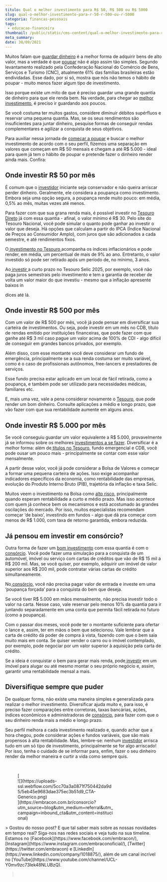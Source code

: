 ```yaml
---
titulo: Qual o melhor investimento para R$ 50, R$ 500 ou R$ 5000
slug: qual-o-melhor-investimento-para-r-50-r-500-ou-r-5000
categoria: financas-pessoais
tags:
 - educacao-financeira
thumbnail: /public/static/cms-content/qual-o-melhor-investimento-para-r-50-r-500-ou-r-5000.jpg
meta_summary: 
date: 30/09/2021
---
```

Muitos falam que [guardar dinheiro](https://www.embracon.com.br/blog/guardar-poupar-ou-investir-qual-a-diferenca-entre-os-termos) é a melhor forma de adquirir bens de alto valor, mas a verdade é que [poupar](https://www.embracon.com.br/blog/guardar-poupar-ou-investir-qual-a-diferenca-entre-os-termos) não é algo assim tão simples. Segundo levantamento realizado pela Confederação Nacional do Comércio de Bens, Serviços e Turismo (CNC), atualmente 61% das famílias brasileiras estão endividadas. Esse dado, por si só, mostra que nós não temos o hábito de poupar - muito menos fazer algum tipo de investimento.

Isso porque existe um mito de que é preciso guardar uma grande quantia de dinheiro para que ele renda bem. Na verdade, para chegar ao [melhor investimento](http://embracon.com.br/blog/8-motivos-que-comprovam-que-consorcio-e-investimento), é preciso ir guardando aos poucos.

Se você costuma ter muitos gastos, considere diminuir débitos supérfluos e reservar uma pequena quantia. Mas, se os seus rendimentos são insuficientes para juntar dinheiro, pesquise formas de conseguir rendas complementares e agilizar a conquista de seus objetivos.

Para auxiliar nessa jornada de [começar a poupar](https://www.embracon.com.br/blog/guardar-poupar-ou-investir-qual-a-diferenca-entre-os-termos) e buscar o melhor investimento de acordo com o seu perfil, fizemos uma separação em valores que começam em R$ 50 mensais e chegam a até R$ 5.000 - ideal para quem já tem o hábito de poupar e pretende fazer o dinheiro render ainda mais. Confira:

  
Onde investir R$ 50 por mês
------------------------------

É comum que o [investidor](https://www.embracon.com.br/blog/perfil-de-investidor-conheca-os-tipos-e-saiba-qual-e-o-seu) iniciante seja conservador e não queira arriscar perder dinheiro. Geralmente, ele considera a poupança como investimento. Embora seja uma opção segura, a poupança rende muito pouco: em média, 0,5% ao mês, muitas vezes até menos.

Para fazer com que sua grana renda mais, é possível investir no [Tesouro Direto](https://www.embracon.com.br/blog/tesouro-direto-guia-rapido-com-tudo-o-que-voce-precisa-saber) já com essa quantia - afinal, o valor mínimo é R$ 30. Pelo site do Tesouro Nacional, você pode simular o quanto pode ganhar ao investir o valor que deseja. Há opções que calculam a partir do IPCA (Índice Nacional de Preços ao Consumidor Amplo), com juros que são adicionados a cada semestre, e até rendimentos fixos.

O[ investimento no Tesouro ](https://www.embracon.com.br/blog/tesouro-direto-guia-rapido-com-tudo-o-que-voce-precisa-saber)acompanha os índices inflacionários e pode render, em média, um percentual de mais de 9% ao ano. Entretanto, o valor investido só pode ser retirado após um período de, no mínimo, 3 anos.

Ao[ investir ](https://www.embracon.com.br/blog/guardar-poupar-ou-investir-qual-a-diferenca-entre-os-termos)a curto prazo no Tesouro Selic 2025, por exemplo, você não paga juros semestrais pelo investimento e tem a garantia de receber de volta um valor maior do que investiu - mesmo que a inflação apresente baixos ín

dices até lá.

  
Onde investir R$ 500 por mês
-------------------------------

Com um valor de R$ 500 por mês, você já pode pensar em diversificar sua carteira de investimentos. Ou seja, pode investir em um mês no CDB, título de rendas emitido por instituições financeiras, que pode fazer com que ganhe até R$ 3 mil caso pague um valor acima de 100% de CDI - algo difícil de conseguir em grandes bancos privados, por exemplo.

Além disso, com esse montante você deve considerar um fundo de emergência, principalmente se a sua renda costuma ser muito variável, como é o caso de profissionais autônomos, free-lancers e prestadores de serviços.

Esse fundo precisa estar aplicado em um local de fácil retirada, como a poupança, e também pode ser utilizado para necessidades médicas, familiares etc.

E, mais uma vez, vale a pena considerar novamente o [Tesouro](https://www.embracon.com.br/blog/tesouro-direto-guia-rapido-com-tudo-o-que-voce-precisa-saber), que pode render um bom dinheiro. Consulte aplicações a médio e longo prazo, que vão fazer com que sua rentabilidade aumente em alguns anos.

Onde investir R$ 5.000 por mês
------------------------------

Se você conseguiu guardar um valor equivalente a R$ 5.000, provavelmente já se informou sobre os melhores [investimentos a se fazer](https://www.embracon.com.br/blog/investimentos-alto-risco-vale-a-pena). Diversificar é a melhor forma: além de<a href=""> títulos no Tesouro</a>, fundo emergencial e CDB, você pode ousar um pouco mais - principalmente se contar com esse valor mensalmente.

A partir desse valor, você já pode considerar a Bolsa de Valores e começar a formar uma pequena carteira de ações. Isso exige acompanhar indicadores específicos da economia, como rentabilidade das empresas, evolução do Produto Interno Bruto (PIB), trajetória da inflação e taxa Selic.

Muitos veem o investimento na Bolsa como [alto risco](https://www.embracon.com.br/blog/investimentos-alto-risco-vale-a-pena), principalmente quando esperam rentabilidade a curto e médio prazo. Mas isso acontece com quem já conhece bem os mecanismos e está acostumado às grandes oscilações do mercado. Por isso, muitos especialistas recomendam começar ‘de baixo’, investindo em fundos - algo que dá pra começar com menos de R$ 1.000, com taxa de retorno garantida, embora reduzida.

Já pensou em investir em consórcio?
-----------------------------------

Outra forma de fazer um [bom investimento](http://embracon.com.br/blog/8-motivos-que-comprovam-que-consorcio-e-investimento) com essa quantia é com o [consórcio](https://www.embracon.com.br/consorcio). Você pode fazer uma simulação para a conquista de um automóvel, imóvel ou serviço com cartas de créditos que vão de R$ 15 mil a R$ 200 mil. Mas, se você quiser, por exemplo, adquirir um imóvel de valor superior aos R$ 200 mil, pode contratar várias cartas de crédito simultaneamente.

No[ consórcio](https://www.embracon.com.br/consorcio), você não precisa pagar valor de entrada e investe em uma ‘poupança forçada’ para a conquista do bem que deseja.

Se você tiver R$ 5.000 em mãos mensalmente, não precisa investir todo o valor na carta. Nesse caso, vale reservar pelo menos 10% da quantia para ir juntando separadamente em uma conta que permita fácil retirada no futuro (como a poupança).

Com o passar dos meses, você pode ter o montante suficiente para ofertar o lance e, assim, ter em mãos o bem que selecionou. Vale lembrar que a carta de crédito dá poder de compra à vista, fazendo com que o bem saia muito mais em conta. Se quiser vender o carro ou o imóvel contemplado, por exemplo, pode negociar por um valor superior à aquisição pela carta de crédito.

Se a ideia é conquistar o bem para gerar mais renda, pode[ investir](https://www.embracon.com.br/blog/guardar-poupar-ou-investir-qual-a-diferenca-entre-os-termos) em um imóvel para alugar ou até mesmo montar o seu próprio negócio e, assim, garantir uma rentabilidade mensal a mais.

Diversifique sempre que puder
-----------------------------

De qualquer forma, não existe uma maneira simples e generalizada para realizar o melhor investimento. Diversificar ajuda muito e, para isso, é preciso fazer comparações entre corretoras, taxas bancárias, ações, índices econômicos e administradoras de [consórcio](https://www.embracon.com.br/consorcio), para fazer com que o seu dinheiro renda mais a médio e longo prazo.

Seu perfil melhora a cada investimento realizado e, quando achar que a hora chegou, pode considerar ações e fundos variáveis, que são mais propensos à alta rentabilidade. Mas, lembre-se: nenhum [investidor](https://www.embracon.com.br/blog/perfil-de-investidor-conheca-os-tipos-e-saiba-qual-e-o-seu) arrisca tudo em um só tipo de investimento, principalmente se for algo arriscado! Por isso, tenha o cuidado de se informar para, enfim, fazer o seu dinheiro render da melhor maneira e curtir a vida como sempre quis.

‍

<figure class="w-richtext-figure-type-image w-richtext-align-center" style="max-width:310px">[<div>![](https://uploads-ssl.webflow.com/5cc70a3a0871f750442da9d5/5eb45e9683dae375ec3b51d9_CTA-Generico.png)</div>](https://embracon.com.br/consorcio?utm_source=blog&utm_medium=referral&utm_campaign=inbound_cta&utm_content=institucional)</figure>> Gostou do nosso post? E que tal saber mais sobre as nossas novidades em tempo real? Siga-nos nas redes sociais e veja tudo na sua timeline. Estamos no [Facebook](https://www.facebook.com/embracon/), [Instagram](https://www.instagram.com/embraconoficial/), [Twitter](https://twitter.com/embracon) e [LinkedIn](https://www.linkedin.com/company/1018875/), além de um canal incrível no [YouTube](https://www.youtube.com/channel/UCL-Y0mv9zc73Iek48NLUBzQ).

> ‍
